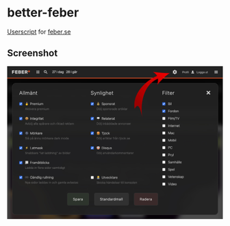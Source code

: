 # better-feber

[Userscript](http://tampermonkey.net/) for [feber.se](https://feber.se/)

## Screenshot

![screenshot](screenshot.jpg)
